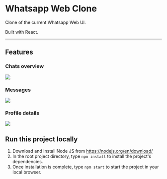 # Whatsapp Web Clone

Clone of the current Whatsapp Web UI.

Built with React.

---

## Features

### Chats overview
![](https://i.ibb.co/y6DB6g8/wc-default.png)

### Messages
![](https://i.ibb.co/2hyr8VN/wc-chat.png)

### Profile details
![](https://i.ibb.co/M7vKDm6/wc-profile.png)

## Run this project locally

1. Download and Install Node JS from https://nodejs.org/en/download/
2. In the root project directory, type ```npm install``` to install the project's dependencies.
3. Once installation is complete, type ```npm start``` to start the project in your local browser.
